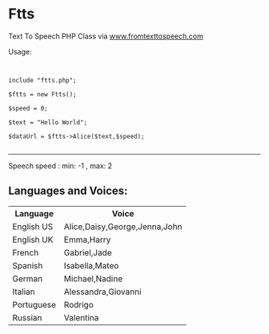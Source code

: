 # Ftts
Text To Speech PHP Class via www.fromtexttospeech.com 

Usage:

<pre><code>

include "ftts.php";

$ftts = new Ftts();

$speed = 0; <br>
$text = "Hello World";

$dataUrl = $ftts->Alice($text,$speed);

</pre></code>

-----------------------------------------------------------------------------

Speech speed : min: -1 , max: 2


## Languages and Voices:


<table>
  <tr>
    <th>Language</th>
    <th>Voice</th>
    </tr>
      <tr>
        <td>English US</td>
        <td>Alice,Daisy,George,Jenna,John</td>
  </tr>
  <tr>
        <td>English UK</td>
        <td>Emma,Harry</td>
  </tr>
  <tr>
        <td>French</td>
        <td>Gabriel,Jade</td>
  </tr>
  <tr>
        <td>Spanish</td>
        <td>Isabella,Mateo</td>
  </tr>
  <tr>
        <td>German</td>
        <td> Michael,Nadine</td>
  </tr>
  <tr>
        <td>Italian</td>
        <td>Alessandra,Giovanni</td>
  </tr>
  <tr>
        <td>Portuguese</td>
        <td>Rodrigo</td>
  </tr>
  <tr>
        <td>Russian</td>
        <td>Valentina</td>
  </tr>

</table>


